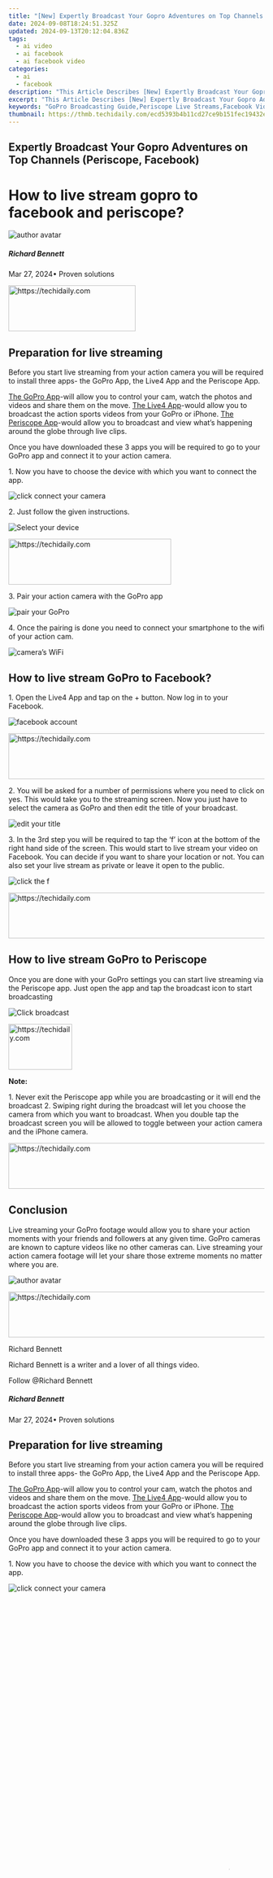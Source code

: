 ```yaml
---
title: "[New] Expertly Broadcast Your Gopro Adventures on Top Channels (Periscope, Facebook) for 2024"
date: 2024-09-08T18:24:51.325Z
updated: 2024-09-13T20:12:04.836Z
tags:
  - ai video
  - ai facebook
  - ai facebook video
categories:
  - ai
  - facebook
description: "This Article Describes [New] Expertly Broadcast Your Gopro Adventures on Top Channels (Periscope, Facebook) for 2024"
excerpt: "This Article Describes [New] Expertly Broadcast Your Gopro Adventures on Top Channels (Periscope, Facebook) for 2024"
keywords: "GoPro Broadcasting Guide,Periscope Live Streams,Facebook Video Sharing,Global Gopro Adventures,Top Channel Content,Social Media Filming Tips,Professional Gopro Broadcasts"
thumbnail: https://thmb.techidaily.com/ecd5393b4b11cd27ce9b151fec19432ec4c563d2b818d2405502179fc7ce1c3d.jpg
---
```


## Expertly Broadcast Your Gopro Adventures on Top Channels (Periscope, Facebook)

# How to live stream gopro to facebook and periscope?

![author avatar](https://images.wondershare.com/filmora/article-images/richard-bennett.jpg)

##### Richard Bennett

 Mar 27, 2024• Proven solutions

<!-- affiliate ads begin -->
<a href="https://bluettius.sjv.io/c/5597632/2139112/17108" target="_top" id="2139112">
  <img src="//a.impactradius-go.com/display-ad/17108-2139112" border="0" alt="https://techidaily.com" width="250" height="90"/>
</a>
<img height="0" width="0" src="https://bluettius.sjv.io/i/5597632/2139112/17108" style="position:absolute;visibility:hidden;" border="0" />
<!-- affiliate ads end -->

## Preparation for live streaming

Before you start live streaming from your action camera you will be required to install three apps- the GoPro App, the Live4 App and the Periscope App.

[The GoPro App](https://itunes.apple.com/in/app/gopro-app/id561350520?mt=8&ign-mpt=uo%3D8)\-will allow you to control your cam, watch the photos and videos and share them on the move.
[The Live4 App](https://itunes.apple.com/us/app/live4-live-stream-gopro-iphone/id919921242?mt=8&ign-mpt=uo%3D8)\-would allow you to broadcast the action sports videos from your GoPro or iPhone.
[The Periscope App](https://itunes.apple.com/us/app/periscope-live-video-streaming-around-the-world/id972909677?mt=8)\-would allow you to broadcast and view what’s happening around the globe through live clips.

Once you have downloaded these 3 apps you will be required to go to your GoPro app and connect it to your action camera.

1\. Now you have to choose the device with which you want to connect the app.

![click connect your camera ](https://images.wondershare.com/filmora/article-images/click-connect-your-camera.jpg)

2\. Just follow the given instructions.

![ Select your device](https://images.wondershare.com/filmora/article-images/select-your-device.jpg)

<!-- affiliate ads begin -->
<a href="https://wigfever.sjv.io/c/5597632/2014857/22899" target="_top" id="2014857">
  <img src="//a.impactradius-go.com/display-ad/22899-2014857" border="0" alt="https://techidaily.com" width="320" height="90"/>
</a>
<img height="0" width="0" src="https://wigfever.sjv.io/i/5597632/2014857/22899" style="position:absolute;visibility:hidden;" border="0" />
<!-- affiliate ads end -->

3\. Pair your action camera with the GoPro app

![ pair your GoPro](https://images.wondershare.com/filmora/article-images/pair-your-gopro.jpg)

4\. Once the pairing is done you need to connect your smartphone to the wifi of your action cam.

![camera’s WiFi ](https://images.wondershare.com/filmora/article-images/camera’s-wifi.jpg)

## How to live stream GoPro to Facebook?

1\. Open the Live4 App and tap on the + button. Now log in to your Facebook.

![facebook account ](https://images.wondershare.com/filmora/article-images/facebook-account.jpg)

<!-- affiliate ads begin -->
<a href="https://appsumo.8odi.net/c/5597632/2130890/7443" target="_top" id="2130890">
  <img src="//a.impactradius-go.com/display-ad/7443-2130890" border="0" alt="https://techidaily.com" width="728" height="90"/>
</a>
<img height="0" width="0" src="https://appsumo.8odi.net/i/5597632/2130890/7443" style="position:absolute;visibility:hidden;" border="0" />
<!-- affiliate ads end -->

2\. You will be asked for a number of permissions where you need to click on yes. This would take you to the streaming screen. Now you just have to select the camera as GoPro and then edit the title of your broadcast.

![edit your title ](https://images.wondershare.com/filmora/article-images/edit-your-title.jpg)

3\. In the 3rd step you will be required to tap the ‘f’ icon at the bottom of the right hand side of the screen. This would start to live stream your video on Facebook. You can decide if you want to share your location or not. You can also set your live stream as private or leave it open to the public.

![click the f ](https://images.wondershare.com/filmora/article-images/click-the-f.jpg)

<!-- affiliate ads begin -->
<a href="https://appsumo.8odi.net/c/5597632/2130875/7443" target="_top" id="2130875">
  <img src="//a.impactradius-go.com/display-ad/7443-2130875" border="0" alt="https://techidaily.com" width="728" height="90"/>
</a>
<img height="0" width="0" src="https://appsumo.8odi.net/i/5597632/2130875/7443" style="position:absolute;visibility:hidden;" border="0" />
<!-- affiliate ads end -->

## How to live stream GoPro to Periscope

Once you are done with your GoPro settings you can start live streaming via the Periscope app. Just open the app and tap the broadcast icon to start broadcasting

![Click broadcast ](https://images.wondershare.com/filmora/article-images/click-broadcast.jpg)

<!-- affiliate ads begin -->
<a href="https://aligracehair.sjv.io/c/5597632/2115911/19272" target="_top" id="2115911">
  <img src="//a.impactradius-go.com/display-ad/19272-2115911" border="0" alt="https://techidaily.com" width="125" height="90"/>
</a>
<img height="0" width="0" src="https://aligracehair.sjv.io/i/5597632/2115911/19272" style="position:absolute;visibility:hidden;" border="0" />
<!-- affiliate ads end -->

**Note:**

1\. Never exit the Periscope app while you are broadcasting or it will end the broadcast
2\. Swiping right during the broadcast will let you choose the camera from which you want to broadcast. When you double tap the broadcast screen you will be allowed to toggle between your action camera and the iPhone camera.

<!-- affiliate ads begin -->
<a href="https://ephamedtechinc.pxf.io/c/5597632/2136623/26400" target="_top" id="2136623">
  <img src="//a.impactradius-go.com/display-ad/26400-2136623" border="0" alt="https://techidaily.com" width="728" height="90"/>
</a>
<img height="0" width="0" src="https://ephamedtechinc.pxf.io/i/5597632/2136623/26400" style="position:absolute;visibility:hidden;" border="0" />
<!-- affiliate ads end -->

## Conclusion

Live streaming your GoPro footage would allow you to share your action moments with your friends and followers at any given time. GoPro cameras are known to capture videos like no other cameras can. Live streaming your action camera footage will let your share those extreme moments no matter where you are.

![author avatar](https://images.wondershare.com/filmora/article-images/richard-bennett.jpg)

<!-- affiliate ads begin -->
<a href="https://ephamedtechinc.pxf.io/c/5597632/2130528/26400" target="_top" id="2130528">
  <img src="//a.impactradius-go.com/display-ad/26400-2130528" border="0" alt="https://techidaily.com" width="728" height="90"/>
</a>
<img height="0" width="0" src="https://ephamedtechinc.pxf.io/i/5597632/2130528/26400" style="position:absolute;visibility:hidden;" border="0" />
<!-- affiliate ads end -->

Richard Bennett

Richard Bennett is a writer and a lover of all things video.

Follow @Richard Bennett

##### Richard Bennett

 Mar 27, 2024• Proven solutions

## Preparation for live streaming

Before you start live streaming from your action camera you will be required to install three apps- the GoPro App, the Live4 App and the Periscope App.

[The GoPro App](https://itunes.apple.com/in/app/gopro-app/id561350520?mt=8&ign-mpt=uo%3D8)\-will allow you to control your cam, watch the photos and videos and share them on the move.
[The Live4 App](https://itunes.apple.com/us/app/live4-live-stream-gopro-iphone/id919921242?mt=8&ign-mpt=uo%3D8)\-would allow you to broadcast the action sports videos from your GoPro or iPhone.
[The Periscope App](https://itunes.apple.com/us/app/periscope-live-video-streaming-around-the-world/id972909677?mt=8)\-would allow you to broadcast and view what’s happening around the globe through live clips.

Once you have downloaded these 3 apps you will be required to go to your GoPro app and connect it to your action camera.

1\. Now you have to choose the device with which you want to connect the app.

![click connect your camera ](https://images.wondershare.com/filmora/article-images/click-connect-your-camera.jpg)

<!-- affiliate ads begin -->
<span id="1542129">
					<video width="864" height="1152" style="cursor:pointer"
           poster="//a.impactradius-go.com/display-clicktoplayimage/1542129.png"
           onclick="if(!this.playClicked){this.play();this.setAttribute('controls',true);this.playClicked=true;}">
	   <source src="//a.impactradius-go.com/display-ad/16836-1542129">
	   <img src="//a.impactradius-go.com/display-clicktoplayimage/1542129.png" style="border: none; height: 100%; width: 100%; object-fit: contain">
	</video>
	<div style="width:540px;text-align:center"><a href="javascript:window.open(decodeURIComponent('https%3A%2F%2F25home.pxf.io%2Fc%2F5597632%2F1542129%2F16836'), '_blank');void(0);">Click here</a></div>
</span>
<img height="0" width="0" src="https://imp.pxf.io/i/5597632/1542129/16836" style="position:absolute;visibility:hidden;" border="0" />
<!-- affiliate ads end -->

2\. Just follow the given instructions.

![ Select your device](https://images.wondershare.com/filmora/article-images/select-your-device.jpg)

<!-- affiliate ads begin -->
<a href="https://unicoeye.pxf.io/c/5597632/2134234/18498" target="_top" id="2134234">
  <img src="//a.impactradius-go.com/display-ad/18498-2134234" border="0" alt="https://techidaily.com" width="728" height="90"/>
</a>
<img height="0" width="0" src="https://unicoeye.pxf.io/i/5597632/2134234/18498" style="position:absolute;visibility:hidden;" border="0" />
<!-- affiliate ads end -->

3\. Pair your action camera with the GoPro app

![ pair your GoPro](https://images.wondershare.com/filmora/article-images/pair-your-gopro.jpg)

4\. Once the pairing is done you need to connect your smartphone to the wifi of your action cam.

![camera’s WiFi ](https://images.wondershare.com/filmora/article-images/camera’s-wifi.jpg)

<!-- affiliate ads begin -->
<a href="https://25home.pxf.io/c/5597632/2123470/16836" target="_top" id="2123470">
  <img src="//a.impactradius-go.com/display-ad/16836-2123470" border="0" alt="https://techidaily.com" width="180" height="90"/>
</a>
<img height="0" width="0" src="https://25home.pxf.io/i/5597632/2123470/16836" style="position:absolute;visibility:hidden;" border="0" />
<!-- affiliate ads end -->

## How to live stream GoPro to Facebook?

1\. Open the Live4 App and tap on the + button. Now log in to your Facebook.

![facebook account ](https://images.wondershare.com/filmora/article-images/facebook-account.jpg)

2\. You will be asked for a number of permissions where you need to click on yes. This would take you to the streaming screen. Now you just have to select the camera as GoPro and then edit the title of your broadcast.

![edit your title ](https://images.wondershare.com/filmora/article-images/edit-your-title.jpg)

3\. In the 3rd step you will be required to tap the ‘f’ icon at the bottom of the right hand side of the screen. This would start to live stream your video on Facebook. You can decide if you want to share your location or not. You can also set your live stream as private or leave it open to the public.

![click the f ](https://images.wondershare.com/filmora/article-images/click-the-f.jpg)

<!-- affiliate ads begin -->
<a href="https://unicoeye.pxf.io/c/5597632/2134243/18498" target="_top" id="2134243">
  <img src="//a.impactradius-go.com/display-ad/18498-2134243" border="0" alt="https://techidaily.com" width="728" height="90"/>
</a>
<img height="0" width="0" src="https://unicoeye.pxf.io/i/5597632/2134243/18498" style="position:absolute;visibility:hidden;" border="0" />
<!-- affiliate ads end -->

## How to live stream GoPro to Periscope

Once you are done with your GoPro settings you can start live streaming via the Periscope app. Just open the app and tap the broadcast icon to start broadcasting

![Click broadcast ](https://images.wondershare.com/filmora/article-images/click-broadcast.jpg)

<!-- affiliate ads begin -->
<span id="1516072">
					<video width="864" height="1536" style="cursor:pointer"
           poster="//a.impactradius-go.com/display-clicktoplayimage/1516072.png"
           onclick="if(!this.playClicked){this.play();this.setAttribute('controls',true);this.playClicked=true;}">
	   <source src="//a.impactradius-go.com/display-ad/16446-1516072">
	   <img src="//a.impactradius-go.com/display-clicktoplayimage/1516072.png" style="border: none; height: 100%; width: 100%; object-fit: contain">
	</video>
	<div style="width:540px;text-align:center"><a href="javascript:window.open(decodeURIComponent('https%3A%2F%2Flaganoo.pxf.io%2Fc%2F5597632%2F1516072%2F16446'), '_blank');void(0);">Click here</a></div>
</span>
<img height="0" width="0" src="https://imp.pxf.io/i/5597632/1516072/16446" style="position:absolute;visibility:hidden;" border="0" />
<!-- affiliate ads end -->

**Note:**

1\. Never exit the Periscope app while you are broadcasting or it will end the broadcast
2\. Swiping right during the broadcast will let you choose the camera from which you want to broadcast. When you double tap the broadcast screen you will be allowed to toggle between your action camera and the iPhone camera.

## Conclusion

Live streaming your GoPro footage would allow you to share your action moments with your friends and followers at any given time. GoPro cameras are known to capture videos like no other cameras can. Live streaming your action camera footage will let your share those extreme moments no matter where you are.

![author avatar](https://images.wondershare.com/filmora/article-images/richard-bennett.jpg)

Richard Bennett

Richard Bennett is a writer and a lover of all things video.

Follow @Richard Bennett

##### Richard Bennett

 Mar 27, 2024• Proven solutions

<!-- affiliate ads begin -->
<a href="https://appsumo.8odi.net/c/5597632/2137395/7443" target="_top" id="2137395">
  <img src="//a.impactradius-go.com/display-ad/7443-2137395" border="0" alt="https://techidaily.com" width="728" height="90"/>
</a>
<img height="0" width="0" src="https://appsumo.8odi.net/i/5597632/2137395/7443" style="position:absolute;visibility:hidden;" border="0" />
<!-- affiliate ads end -->

## Preparation for live streaming

Before you start live streaming from your action camera you will be required to install three apps- the GoPro App, the Live4 App and the Periscope App.

[The GoPro App](https://itunes.apple.com/in/app/gopro-app/id561350520?mt=8&ign-mpt=uo%3D8)\-will allow you to control your cam, watch the photos and videos and share them on the move.
[The Live4 App](https://itunes.apple.com/us/app/live4-live-stream-gopro-iphone/id919921242?mt=8&ign-mpt=uo%3D8)\-would allow you to broadcast the action sports videos from your GoPro or iPhone.
[The Periscope App](https://itunes.apple.com/us/app/periscope-live-video-streaming-around-the-world/id972909677?mt=8)\-would allow you to broadcast and view what’s happening around the globe through live clips.

Once you have downloaded these 3 apps you will be required to go to your GoPro app and connect it to your action camera.

1\. Now you have to choose the device with which you want to connect the app.

![click connect your camera ](https://images.wondershare.com/filmora/article-images/click-connect-your-camera.jpg)

2\. Just follow the given instructions.

![ Select your device](https://images.wondershare.com/filmora/article-images/select-your-device.jpg)

3\. Pair your action camera with the GoPro app

![ pair your GoPro](https://images.wondershare.com/filmora/article-images/pair-your-gopro.jpg)

<!-- affiliate ads begin -->
<span id="1155462">
					<video width="1024" height="576" style="cursor:pointer"
           poster="//a.impactradius-go.com/display-clicktoplayimage/1155462.png"
           onclick="if(!this.playClicked){this.play();this.setAttribute('controls',true);this.playClicked=true;}">
	   <source src="//a.impactradius-go.com/display-ad/14559-1155462">
	   <img src="//a.impactradius-go.com/display-clicktoplayimage/1155462.png" style="border: none; height: 100%; width: 100%; object-fit: contain">
	</video>
	<div style="width:640px;text-align:center"><a href="javascript:window.open(decodeURIComponent('https%3A%2F%2Fpropmoneyinc.pxf.io%2Fc%2F5597632%2F1155462%2F14559'), '_blank');void(0);">Click here</a></div>
</span>
<img height="0" width="0" src="https://imp.pxf.io/i/5597632/1155462/14559" style="position:absolute;visibility:hidden;" border="0" />
<!-- affiliate ads end -->

4\. Once the pairing is done you need to connect your smartphone to the wifi of your action cam.

![camera’s WiFi ](https://images.wondershare.com/filmora/article-images/camera’s-wifi.jpg)

## How to live stream GoPro to Facebook?

1\. Open the Live4 App and tap on the + button. Now log in to your Facebook.

![facebook account ](https://images.wondershare.com/filmora/article-images/facebook-account.jpg)

2\. You will be asked for a number of permissions where you need to click on yes. This would take you to the streaming screen. Now you just have to select the camera as GoPro and then edit the title of your broadcast.

![edit your title ](https://images.wondershare.com/filmora/article-images/edit-your-title.jpg)

3\. In the 3rd step you will be required to tap the ‘f’ icon at the bottom of the right hand side of the screen. This would start to live stream your video on Facebook. You can decide if you want to share your location or not. You can also set your live stream as private or leave it open to the public.

![click the f ](https://images.wondershare.com/filmora/article-images/click-the-f.jpg)

<!-- affiliate ads begin -->
<a href="https://aligracehair.sjv.io/c/5597632/2115913/19272" target="_top" id="2115913">
  <img src="//a.impactradius-go.com/display-ad/19272-2115913" border="0" alt="https://techidaily.com" width="180" height="90"/>
</a>
<img height="0" width="0" src="https://aligracehair.sjv.io/i/5597632/2115913/19272" style="position:absolute;visibility:hidden;" border="0" />
<!-- affiliate ads end -->

## How to live stream GoPro to Periscope

Once you are done with your GoPro settings you can start live streaming via the Periscope app. Just open the app and tap the broadcast icon to start broadcasting

![Click broadcast ](https://images.wondershare.com/filmora/article-images/click-broadcast.jpg)

<!-- affiliate ads begin -->
<a href="https://review-au.sjv.io/c/5597632/2098701/14409" target="_top" id="2098701">
  <img src="//a.impactradius-go.com/display-ad/14409-2098701" border="0" alt="https://techidaily.com" width="120" height="90"/>
</a>
<img height="0" width="0" src="https://review-au.sjv.io/i/5597632/2098701/14409" style="position:absolute;visibility:hidden;" border="0" />
<!-- affiliate ads end -->

**Note:**

1\. Never exit the Periscope app while you are broadcasting or it will end the broadcast
2\. Swiping right during the broadcast will let you choose the camera from which you want to broadcast. When you double tap the broadcast screen you will be allowed to toggle between your action camera and the iPhone camera.

## Conclusion

Live streaming your GoPro footage would allow you to share your action moments with your friends and followers at any given time. GoPro cameras are known to capture videos like no other cameras can. Live streaming your action camera footage will let your share those extreme moments no matter where you are.

![author avatar](https://images.wondershare.com/filmora/article-images/richard-bennett.jpg)

<!-- affiliate ads begin -->
<a href="https://unicoeye.pxf.io/c/5597632/2134235/18498" target="_top" id="2134235">
  <img src="//a.impactradius-go.com/display-ad/18498-2134235" border="0" alt="https://techidaily.com" width="728" height="90"/>
</a>
<img height="0" width="0" src="https://unicoeye.pxf.io/i/5597632/2134235/18498" style="position:absolute;visibility:hidden;" border="0" />
<!-- affiliate ads end -->

Richard Bennett

Richard Bennett is a writer and a lover of all things video.

Follow @Richard Bennett

##### Richard Bennett

 Mar 27, 2024• Proven solutions

<!-- affiliate ads begin -->
<a href="https://wigfever.sjv.io/c/5597632/1995803/22899" target="_top" id="1995803">
  <img src="//a.impactradius-go.com/display-ad/22899-1995803" border="0" alt="https://techidaily.com" width="300" height="90"/>
</a>
<img height="0" width="0" src="https://wigfever.sjv.io/i/5597632/1995803/22899" style="position:absolute;visibility:hidden;" border="0" />
<!-- affiliate ads end -->

## Preparation for live streaming

Before you start live streaming from your action camera you will be required to install three apps- the GoPro App, the Live4 App and the Periscope App.

[The GoPro App](https://itunes.apple.com/in/app/gopro-app/id561350520?mt=8&ign-mpt=uo%3D8)\-will allow you to control your cam, watch the photos and videos and share them on the move.
[The Live4 App](https://itunes.apple.com/us/app/live4-live-stream-gopro-iphone/id919921242?mt=8&ign-mpt=uo%3D8)\-would allow you to broadcast the action sports videos from your GoPro or iPhone.
[The Periscope App](https://itunes.apple.com/us/app/periscope-live-video-streaming-around-the-world/id972909677?mt=8)\-would allow you to broadcast and view what’s happening around the globe through live clips.

Once you have downloaded these 3 apps you will be required to go to your GoPro app and connect it to your action camera.

1\. Now you have to choose the device with which you want to connect the app.

![click connect your camera ](https://images.wondershare.com/filmora/article-images/click-connect-your-camera.jpg)

<!-- affiliate ads begin -->
<a href="https://appsumo.8odi.net/c/5597632/2130886/7443" target="_top" id="2130886">
  <img src="//a.impactradius-go.com/display-ad/7443-2130886" border="0" alt="https://techidaily.com" width="728" height="90"/>
</a>
<img height="0" width="0" src="https://appsumo.8odi.net/i/5597632/2130886/7443" style="position:absolute;visibility:hidden;" border="0" />
<!-- affiliate ads end -->

2\. Just follow the given instructions.

![ Select your device](https://images.wondershare.com/filmora/article-images/select-your-device.jpg)

<!-- affiliate ads begin -->
<a href="https://unicoeye.pxf.io/c/5597632/2134248/18498" target="_top" id="2134248">
  <img src="//a.impactradius-go.com/display-ad/18498-2134248" border="0" alt="https://techidaily.com" width="728" height="90"/>
</a>
<img height="0" width="0" src="https://unicoeye.pxf.io/i/5597632/2134248/18498" style="position:absolute;visibility:hidden;" border="0" />
<!-- affiliate ads end -->

3\. Pair your action camera with the GoPro app

![ pair your GoPro](https://images.wondershare.com/filmora/article-images/pair-your-gopro.jpg)

<!-- affiliate ads begin -->
<a href="https://aligracehair.sjv.io/c/5597632/2135393/19272" target="_top" id="2135393">
  <img src="//a.impactradius-go.com/display-ad/19272-2135393" border="0" alt="https://techidaily.com" width="120" height="90"/>
</a>
<img height="0" width="0" src="https://aligracehair.sjv.io/i/5597632/2135393/19272" style="position:absolute;visibility:hidden;" border="0" />
<!-- affiliate ads end -->

4\. Once the pairing is done you need to connect your smartphone to the wifi of your action cam.

![camera’s WiFi ](https://images.wondershare.com/filmora/article-images/camera’s-wifi.jpg)

## How to live stream GoPro to Facebook?

1\. Open the Live4 App and tap on the + button. Now log in to your Facebook.

![facebook account ](https://images.wondershare.com/filmora/article-images/facebook-account.jpg)

2\. You will be asked for a number of permissions where you need to click on yes. This would take you to the streaming screen. Now you just have to select the camera as GoPro and then edit the title of your broadcast.

![edit your title ](https://images.wondershare.com/filmora/article-images/edit-your-title.jpg)

<!-- affiliate ads begin -->
<a href="https://aligracehair.sjv.io/c/5597632/2115910/19272" target="_top" id="2115910">
  <img src="//a.impactradius-go.com/display-ad/19272-2115910" border="0" alt="https://techidaily.com" width="120" height="90"/>
</a>
<img height="0" width="0" src="https://aligracehair.sjv.io/i/5597632/2115910/19272" style="position:absolute;visibility:hidden;" border="0" />
<!-- affiliate ads end -->

3\. In the 3rd step you will be required to tap the ‘f’ icon at the bottom of the right hand side of the screen. This would start to live stream your video on Facebook. You can decide if you want to share your location or not. You can also set your live stream as private or leave it open to the public.

![click the f ](https://images.wondershare.com/filmora/article-images/click-the-f.jpg)

<!-- affiliate ads begin -->
<span id="1983584">
					<video width="576" height="240" style="cursor:pointer"
           poster="//a.impactradius-go.com/display-clicktoplayimage/1983584.png"
           onclick="if(!this.playClicked){this.play();this.setAttribute('controls',true);this.playClicked=true;}">
	   <source src="//a.impactradius-go.com/display-ad/22993-1983584">
	   <img src="//a.impactradius-go.com/display-clicktoplayimage/1983584.png" style="border: none; height: 100%; width: 100%; object-fit: contain">
	</video>
	<div style="width:360px;text-align:center"><a href="javascript:window.open(decodeURIComponent('https%3A%2F%2Fhomestyler.sjv.io%2Fc%2F5597632%2F1983584%2F22993'), '_blank');void(0);">Click here</a></div>
</span>
<img height="0" width="0" src="https://imp.pxf.io/i/5597632/1983584/22993" style="position:absolute;visibility:hidden;" border="0" />
<!-- affiliate ads end -->

## How to live stream GoPro to Periscope

Once you are done with your GoPro settings you can start live streaming via the Periscope app. Just open the app and tap the broadcast icon to start broadcasting

![Click broadcast ](https://images.wondershare.com/filmora/article-images/click-broadcast.jpg)

<!-- affiliate ads begin -->
<a href="https://aligracehair.sjv.io/c/5597632/2135396/19272" target="_top" id="2135396">
  <img src="//a.impactradius-go.com/display-ad/19272-2135396" border="0" alt="https://techidaily.com" width="160" height="90"/>
</a>
<img height="0" width="0" src="https://aligracehair.sjv.io/i/5597632/2135396/19272" style="position:absolute;visibility:hidden;" border="0" />
<!-- affiliate ads end -->

**Note:**

1\. Never exit the Periscope app while you are broadcasting or it will end the broadcast
2\. Swiping right during the broadcast will let you choose the camera from which you want to broadcast. When you double tap the broadcast screen you will be allowed to toggle between your action camera and the iPhone camera.

## Conclusion

Live streaming your GoPro footage would allow you to share your action moments with your friends and followers at any given time. GoPro cameras are known to capture videos like no other cameras can. Live streaming your action camera footage will let your share those extreme moments no matter where you are.

![author avatar](https://images.wondershare.com/filmora/article-images/richard-bennett.jpg)

Richard Bennett

Richard Bennett is a writer and a lover of all things video.

Follow @Richard Bennett

<ins class="adsbygoogle"
     style="display:block"
     data-ad-format="autorelaxed"
     data-ad-client="ca-pub-7571918770474297"
     data-ad-slot="1223367746"></ins>

<ins class="adsbygoogle"
     style="display:block"
     data-ad-format="autorelaxed"
     data-ad-client="ca-pub-7571918770474297"
     data-ad-slot="1223367746"></ins>

<ins class="adsbygoogle"
     style="display:block"
     data-ad-client="ca-pub-7571918770474297"
     data-ad-slot="8358498916"
     data-ad-format="auto"
     data-full-width-responsive="true"></ins>

<span class="atpl-alsoreadstyle">Also read:</span>
<div><ul>
<li><a href="https://extra-skills.techidaily.com/new-revolutionizing-audio-liberation-a-deep-dive-into-pazeras-extractor/"><u>[New] Revolutionizing Audio Liberation A Deep Dive Into Pazera's Extractor</u></a></li>
<li><a href="https://facebook-record-videos.techidaily.com/new-thumbnail-artistry-for-engaging-youtube-channels/"><u>[New] Thumbnail Artistry for Engaging YouTube Channels</u></a></li>
<li><a href="https://facebook-video-content.techidaily.com/updated-2024-approved-unlocking-the-process-for-claiming-facebooks-top-tier-marker/"><u>[Updated] 2024 Approved Unlocking the Process for Claiming Facebook’s Top-Tier Marker</u></a></li>
<li><a href="https://snapchat-videos.techidaily.com/updated-conquered-creativity-unleashing-photo-potential-on-snapchat-for-2024/"><u>[Updated] Conquered Creativity Unleashing Photo Potential on Snapchat for 2024</u></a></li>
<li><a href="https://facebook-video-content.techidaily.com/updated-direct-tweeting-to-your-facebook-followers/"><u>[Updated] Direct Tweeting to Your Facebook Followers</u></a></li>
<li><a href="https://facebook-video-content.techidaily.com/updated-enhancing-visual-aesthetics-adding-black-bar-and-box-to-videos/"><u>[Updated] Enhancing Visual Aesthetics Adding Black Bar & Box to Videos</u></a></li>
<li><a href="https://facebook-video-content.techidaily.com/updated-facebooks-top-additions-for-savvy-users-unveiled/"><u>[Updated] Facebook's Top Additions for Savvy Users Unveiled</u></a></li>
<li><a href="https://facebook-video-content.techidaily.com/updated-in-2024-accessing-and-saving-fb-stories-made-simple-5-top-tactics-mobiledesktop/"><u>[Updated] In 2024, Accessing & Saving FB Stories Made Simple 5 Top Tactics (Mobile/Desktop)</u></a></li>
<li><a href="https://facebook-video-content.techidaily.com/updated-in-2024-harnessing-tools-for-fb-content-extraction/"><u>[Updated] In 2024, Harnessing Tools for FB Content Extraction</u></a></li>
<li><a href="https://facebook-video-content.techidaily.com/updated-in-2024-navigating-xbox-broadcasts-to-facebook-streams/"><u>[Updated] In 2024, Navigating Xbox Broadcasts to Facebook Streams</u></a></li>
<li><a href="https://phone-solutions.techidaily.com/bypassreset-xiaomi-phone-screen-passcodepatternpin-by-drfone-android-unlock-android-unlock/"><u>Bypass/Reset Xiaomi Phone Screen Passcode/Pattern/Pin</u></a></li>
<li><a href="https://blog-min.techidaily.com/comprehensive-evaluation-of-intels-midrange-powerhouse-the-core-i5-14600k-processor/"><u>Comprehensive Evaluation of Intel's Midrange Powerhouse - The Core I5-14600K Processor</u></a></li>
<li><a href="https://hardware-updates.techidaily.com/effortless-installation-of-elgato-drivers-step-by-step-tutorial/"><u>Effortless Installation of Elgato Drivers - Step-by-Step Tutorial!</u></a></li>
<li><a href="https://snapchat-videos.techidaily.com/in-2024-breaking-the-mold-unique-and-compelling-title-themes-over-a-hundred-strong-for-snapstories/"><u>In 2024, Breaking the Mold Unique and Compelling Title Themes over a Hundred Strong for Snapstories</u></a></li>
<li><a href="https://win-dash.techidaily.com/master-the-art-of-webcam-driver-rejuvenation-for-a-seamless-video-chat-on-windows-tter-11/"><u>Master the Art of Webcam Driver Rejuvenation for a Seamless Video Chat on Windows Tter 11</u></a></li>
<li><a href="https://apple-account.techidaily.com/tips-and-tricks-for-apple-id-locked-issue-on-iphone-8-by-drfone-ios/"><u>Tips and Tricks for Apple ID Locked Issue On iPhone 8</u></a></li>
</ul></div>


